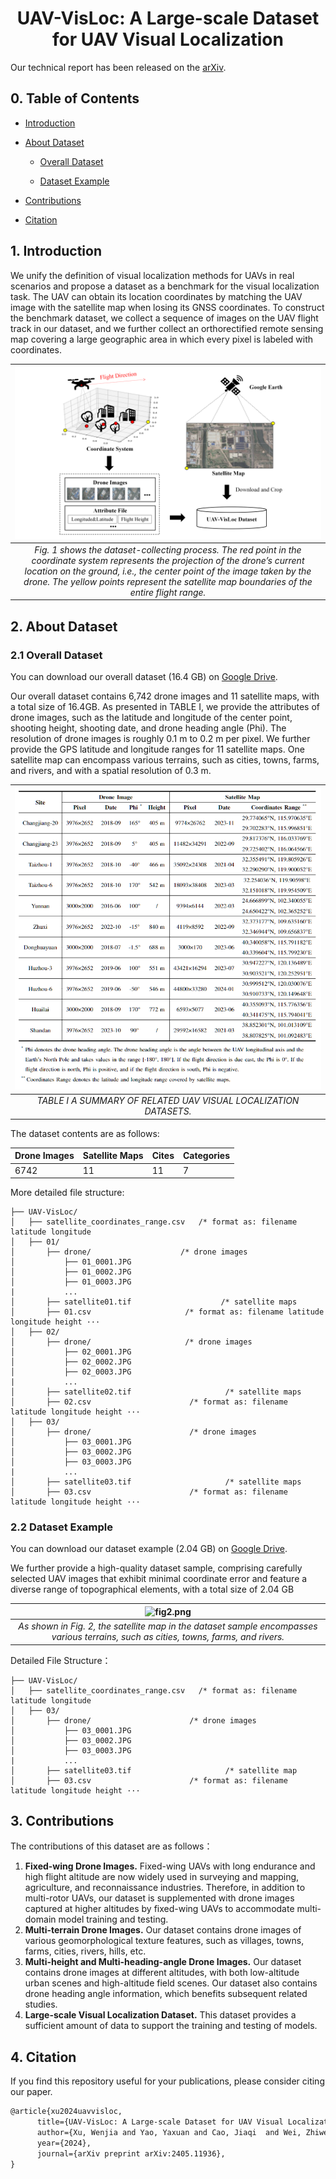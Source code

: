 <h1 align="center"> UAV-VisLoc: A Large-scale Dataset for UAV Visual Localization </h1>

Our technical report has been released on the [arXiv](https://arxiv.org/abs/2405.11936).

## 0. Table of Contents

* [Introduction](#1-introduction)

* [About Dataset](#2-about-dataset)

  * [Overall Dataset](#21-overall-dataset) 

  * [Dataset Example](#22-dataset-example)

* [Contributions](#3-contributions)

* [Citation](#4-citation)

## 1. Introduction
We unify the definition of visual localization methods for UAVs in real scenarios and propose a dataset as a benchmark for the visual localization task. The UAV can obtain its location coordinates by matching the UAV image with the satellite map when losing its GNSS coordinates. To construct the benchmark dataset, we collect a sequence of images on the UAV flight track in our dataset, and we further collect an orthorectified remote sensing map covering a large geographic area in which every pixel is labeled with coordinates.



| ![fig1.png](https://github.com/IntelliSensing/UAV-VisLoc/blob/main/img/fig1.png) | 
|:--:| 
| *Fig. 1 shows the dataset-collecting process. The red point in the coordinate system represents the projection of the drone’s current location on the ground, i.e., the center point of the image taken by the drone. The yellow points represent the satellite map boundaries of the entire flight range.* |

## 2. About Dataset

### 2.1 Overall Dataset

You can download our overall dataset (16.4 GB) on [Google Drive](https://drive.google.com/file/d/1xYODANyilEMM3CfWh85APwkTHQeLTcCT/view?usp=sharing).

Our overall dataset contains 6,742 drone images and 11 satellite maps, with a total size of 16.4GB. As presented in TABLE I, we provide the attributes of drone images, such as the latitude and longitude of the center point, shooting height, shooting date, and drone heading angle (Phi). The resolution of drone images is roughly 0.1 m to 0.2 m per pixel. We further provide the GPS latitude and longitude ranges for 11 satellite maps. One satellite map can encompass various terrains, such as cities, towns, farms, and rivers, and with a spatial resolution of 0.3 m. 


| ![table2.png](https://github.com/IntelliSensing/UAV-VisLoc/blob/main/img/table2.png)| 
|:--:| 
| *TABLE I A SUMMARY OF RELATED UAV VISUAL LOCALIZATION DATASETS.* |



The dataset contents are as follows:

| Drone Images | Satellite Maps | Cites | Categories |
| ------------ | -------------- | ----- | ---------- |
| 6742         | 11             | 11    | 7          |


More detailed file structure:

```
├── UAV-VisLoc/
│   ├── satellite_coordinates_range.csv   /* format as: filename latitude longitude
│   ├── 01/
│       ├── drone/                    /* drone images
│           ├── 01_0001.JPG
│           ├── 01_0002.JPG
│           ├── 01_0003.JPG
|           ...
│       ├── satellite01.tif              	   /* satellite maps
│       ├── 01.csv			   		   /* format as: filename latitude longitude height ···
│   ├── 02/
│       ├── drone/                     /* drone images
│           ├── 02_0001.JPG
│           ├── 02_0002.JPG
│           ├── 02_0003.JPG
|           ...
│       ├── satellite02.tif               		/* satellite maps
│       ├── 02.csv				        /* format as: filename latitude longitude height ···
│   ├── 03/
│       ├── drone/                      /* drone images
│           ├── 03_0001.JPG
│           ├── 03_0002.JPG
│           ├── 03_0003.JPG
|           ...
│       ├── satellite03.tif              	    /* satellite maps
│       ├── 03.csv						/* format as: filename latitude longitude height ···
```

### 2.2 Dataset Example

You can download our dataset example (2.04 GB) on [Google Drive](https://drive.google.com/file/d/16tY7tPZiNIoyAhknvyXnp0jAfccIcHtL/view?usp=sharing).

We further provide a high-quality dataset sample, comprising carefully selected UAV images that exhibit minimal coordinate error and feature a diverse range of topographical elements, with a total size of 2.04 GB


| ![fig2.png](https://github.com/IntelliSensing/UAV-VisLoc/blob/main/img/fig2.png) | 
|:--:| 
| *As shown in Fig. 2, the satellite map in the dataset sample encompasses various terrains, such as cities, towns, farms, and rivers.* |

Detailed File Structure：

```
├── UAV-VisLoc/
│   ├── satellite_coordinates_range.csv   /* format as: filename latitude longitude
│   ├── 03/
│       ├── drone/                      /* drone images
│           ├── 03_0001.JPG
│           ├── 03_0002.JPG
│           ├── 03_0003.JPG
|           ...
│       ├── satellite03.tif              	    /* satellite map
│       ├── 03.csv						/* format as: filename latitude longitude height ···
```

## 3. Contributions

The contributions of this dataset are as follows：

1. **Fixed-wing Drone Images.** Fixed-wing UAVs with long endurance and high flight altitude are now widely used in surveying and mapping, agriculture, and reconnaissance industries. Therefore, in addition to multi-rotor UAVs, our dataset is supplemented with drone images captured at higher altitudes by fixed-wing UAVs to accommodate multi-domain model training and testing.
2. **Multi-terrain Drone Images.** Our dataset contains drone images of various geomorphological texture features, such as villages, towns, farms, cities, rivers, hills, etc.
3. **Multi-height and Multi-heading-angle Drone Images.** Our dataset contains drone images at different altitudes, with both low-altitude urban scenes and high-altitude field scenes. Our dataset also contains drone heading angle information, which benefits subsequent related studies.
4. **Large-scale Visual Localization Dataset.** This dataset provides a sufficient amount of data to support the training and testing of models.

## 4. Citation

If you find this repository useful for your publications, please consider citing our paper.

```LaTeX
@article{xu2024uavvisloc,
      title={UAV-VisLoc: A Large-scale Dataset for UAV Visual Localization}, 
      author={Xu, Wenjia and Yao, Yaxuan and Cao, Jiaqi  and Wei, Zhiwei and Liu, Chunbo and Wang, Jiuniu and Peng, Mugen},
      year={2024},
      journal={arXiv preprint arXiv:2405.11936},
}
```

